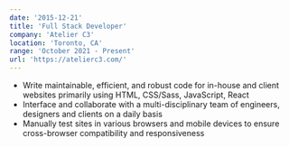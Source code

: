```yaml
---
date: '2015-12-21'
title: 'Full Stack Developer'
company: 'Atelier C3'
location: 'Toronto, CA'
range: 'October 2021 - Present'
url: 'https://atelierc3.com/'
---
```


- Write maintainable, efficient, and robust code for in-house and client websites primarily using HTML, CSS/Sass, JavaScript, React 
- Interface and collaborate with a multi-disciplinary team of engineers, designers and clients on a daily basis
- Manually test sites in various browsers and mobile devices to ensure cross-browser compatibility and responsiveness
